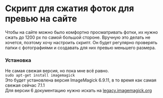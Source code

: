 # Скрипт для сжатия фоток для превью на сайте
Чтобы на сайте можно было комфортно просматривать фотки, их нужно сжать до 1200 px по самой большой стороне.
Вручную это делать не хочется, поэтому хочу настроить скрипт. Он будет регулярно проверять папки с фотографиями
и создавать для них превью меньшего размера.

### Установка
Не самая свежая версия, но пока мне всё равно.  
`sudo apt-get install imagemagick`  
Это будет установлена версия ImageMagick 6.9.11, в то время как самая свежая сейчас 7.1.1  
Для версии 6 документацию нужно искать на [legacy.imagemagick.org](https://legacy.imagemagick.org/)  

